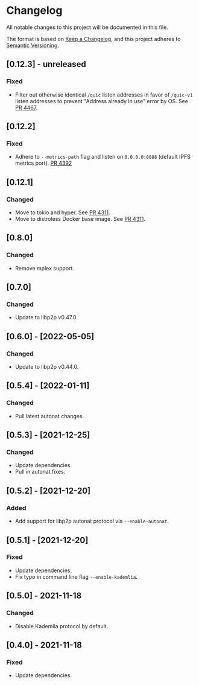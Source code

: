 # Changelog
All notable changes to this project will be documented in this file.

The format is based on [Keep a Changelog](https://keepachangelog.com/en/1.0.0/),
and this project adheres to [Semantic Versioning](https://semver.org/spec/v2.0.0.html).

## [0.12.3] - unreleased
### Fixed
- Filter out otherwise identical `/quic` listen addresses in favor of `/quic-v1` listen addresses to prevent "Address already in use" error by OS.
  See [PR 4467].

[PR 4467]: https://github.com/libp2p/rust-libp2p/pull/4467

## [0.12.2]
### Fixed
- Adhere to `--metrics-path` flag and listen on `0.0.0.0:8888` (default IPFS metrics port).
  [PR 4392]

[PR 4392]: https://github.com/libp2p/rust-libp2p/pull/4392

## [0.12.1]
### Changed
- Move to tokio and hyper.
  See [PR 4311].
- Move to distroless Docker base image.
  See [PR 4311].

[PR 4311]: https://github.com/libp2p/rust-libp2p/pull/4311

## [0.8.0]
### Changed
- Remove mplex support.

## [0.7.0]
### Changed
- Update to libp2p v0.47.0.

## [0.6.0] - [2022-05-05]
### Changed
- Update to libp2p v0.44.0.

## [0.5.4] - [2022-01-11]
### Changed
- Pull latest autonat changes.

## [0.5.3] - [2021-12-25]
### Changed
- Update dependencies.
- Pull in autonat fixes.

## [0.5.2] - [2021-12-20]
### Added
- Add support for libp2p autonat protocol via `--enable-autonat`.

## [0.5.1] - [2021-12-20]
### Fixed
- Update dependencies.
- Fix typo in command line flag `--enable-kademlia`.

## [0.5.0] - 2021-11-18
### Changed
- Disable Kademlia protocol by default.

## [0.4.0] - 2021-11-18
### Fixed
- Update dependencies.
